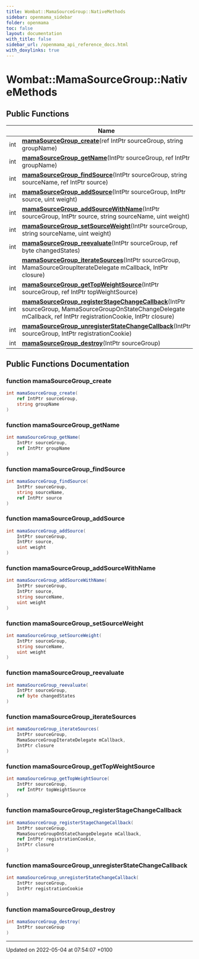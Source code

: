 ```yaml
---
title: Wombat::MamaSourceGroup::NativeMethods
sidebar: openmama_sidebar
folder: openmama
toc: false
layout: documentation
with_title: false
sidebar_url: /openmama_api_reference_docs.html
with_doxylinks: true
---
```


# Wombat::MamaSourceGroup::NativeMethods





## Public Functions

|                | Name           |
| -------------- | -------------- |
| int | **[mamaSourceGroup_create](structWombat_1_1MamaSourceGroup_1_1NativeMethods.html#function-mamasourcegroup-create)**(ref IntPtr sourceGroup, string groupName) |
| int | **[mamaSourceGroup_getName](structWombat_1_1MamaSourceGroup_1_1NativeMethods.html#function-mamasourcegroup-getname)**(IntPtr sourceGroup, ref IntPtr groupName) |
| int | **[mamaSourceGroup_findSource](structWombat_1_1MamaSourceGroup_1_1NativeMethods.html#function-mamasourcegroup-findsource)**(IntPtr sourceGroup, string sourceName, ref IntPtr source) |
| int | **[mamaSourceGroup_addSource](structWombat_1_1MamaSourceGroup_1_1NativeMethods.html#function-mamasourcegroup-addsource)**(IntPtr sourceGroup, IntPtr source, uint weight) |
| int | **[mamaSourceGroup_addSourceWithName](structWombat_1_1MamaSourceGroup_1_1NativeMethods.html#function-mamasourcegroup-addsourcewithname)**(IntPtr sourceGroup, IntPtr source, string sourceName, uint weight) |
| int | **[mamaSourceGroup_setSourceWeight](structWombat_1_1MamaSourceGroup_1_1NativeMethods.html#function-mamasourcegroup-setsourceweight)**(IntPtr sourceGroup, string sourceName, uint weight) |
| int | **[mamaSourceGroup_reevaluate](structWombat_1_1MamaSourceGroup_1_1NativeMethods.html#function-mamasourcegroup-reevaluate)**(IntPtr sourceGroup, ref byte changedStates) |
| int | **[mamaSourceGroup_iterateSources](structWombat_1_1MamaSourceGroup_1_1NativeMethods.html#function-mamasourcegroup-iteratesources)**(IntPtr sourceGroup, MamaSourceGroupIterateDelegate mCallback, IntPtr closure) |
| int | **[mamaSourceGroup_getTopWeightSource](structWombat_1_1MamaSourceGroup_1_1NativeMethods.html#function-mamasourcegroup-gettopweightsource)**(IntPtr sourceGroup, ref IntPtr topWeightSource) |
| int | **[mamaSourceGroup_registerStageChangeCallback](structWombat_1_1MamaSourceGroup_1_1NativeMethods.html#function-mamasourcegroup-registerstagechangecallback)**(IntPtr sourceGroup, MamaSourceGroupOnStateChangeDelegate mCallback, ref IntPtr registrationCookie, IntPtr closure) |
| int | **[mamaSourceGroup_unregisterStateChangeCallback](structWombat_1_1MamaSourceGroup_1_1NativeMethods.html#function-mamasourcegroup-unregisterstatechangecallback)**(IntPtr sourceGroup, IntPtr registrationCookie) |
| int | **[mamaSourceGroup_destroy](structWombat_1_1MamaSourceGroup_1_1NativeMethods.html#function-mamasourcegroup-destroy)**(IntPtr sourceGroup) |

## Public Functions Documentation

### function mamaSourceGroup_create

```csharp
int mamaSourceGroup_create(
    ref IntPtr sourceGroup,
    string groupName
)
```


### function mamaSourceGroup_getName

```csharp
int mamaSourceGroup_getName(
    IntPtr sourceGroup,
    ref IntPtr groupName
)
```


### function mamaSourceGroup_findSource

```csharp
int mamaSourceGroup_findSource(
    IntPtr sourceGroup,
    string sourceName,
    ref IntPtr source
)
```


### function mamaSourceGroup_addSource

```csharp
int mamaSourceGroup_addSource(
    IntPtr sourceGroup,
    IntPtr source,
    uint weight
)
```


### function mamaSourceGroup_addSourceWithName

```csharp
int mamaSourceGroup_addSourceWithName(
    IntPtr sourceGroup,
    IntPtr source,
    string sourceName,
    uint weight
)
```


### function mamaSourceGroup_setSourceWeight

```csharp
int mamaSourceGroup_setSourceWeight(
    IntPtr sourceGroup,
    string sourceName,
    uint weight
)
```


### function mamaSourceGroup_reevaluate

```csharp
int mamaSourceGroup_reevaluate(
    IntPtr sourceGroup,
    ref byte changedStates
)
```


### function mamaSourceGroup_iterateSources

```csharp
int mamaSourceGroup_iterateSources(
    IntPtr sourceGroup,
    MamaSourceGroupIterateDelegate mCallback,
    IntPtr closure
)
```


### function mamaSourceGroup_getTopWeightSource

```csharp
int mamaSourceGroup_getTopWeightSource(
    IntPtr sourceGroup,
    ref IntPtr topWeightSource
)
```


### function mamaSourceGroup_registerStageChangeCallback

```csharp
int mamaSourceGroup_registerStageChangeCallback(
    IntPtr sourceGroup,
    MamaSourceGroupOnStateChangeDelegate mCallback,
    ref IntPtr registrationCookie,
    IntPtr closure
)
```


### function mamaSourceGroup_unregisterStateChangeCallback

```csharp
int mamaSourceGroup_unregisterStateChangeCallback(
    IntPtr sourceGroup,
    IntPtr registrationCookie
)
```


### function mamaSourceGroup_destroy

```csharp
int mamaSourceGroup_destroy(
    IntPtr sourceGroup
)
```


-------------------------------

Updated on 2022-05-04 at 07:54:07 +0100